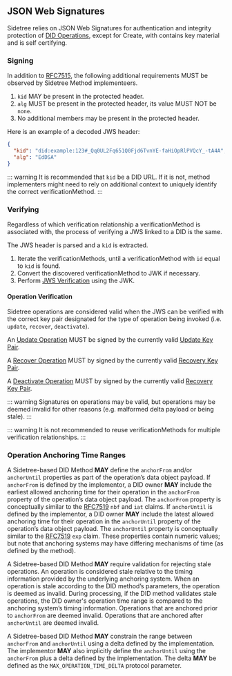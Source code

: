 ## JSON Web Signatures

Sidetree relies on JSON Web Signatures for authentication and integrity protection of [DID Operations](https://identity.foundation/sidetree/spec/#did-operations), except for Create, with contains key material and is self certifying.

### Signing

In addition to [RFC7515](https://tools.ietf.org/html/rfc7515), the following additional requirements MUST be observed by Sidetree Method implementeers.

1. `kid` MAY be present in the protected header.
2. `alg` MUST be present in the protected header, its value MUST NOT be `none`.
3. No additional members may be present in the protected header.

Here is an example of a decoded JWS header:

```json
{
  "kid": "did:example:123#_Qq0UL2Fq651Q0Fjd6TvnYE-faHiOpRlPVQcY_-tA4A",
  "alg": "EdDSA"
}
```

::: warning
  It is recommended that `kid` be a DID URL. If it is not, method implementers might need to rely on additional context to uniquely identify the correct verificationMethod. 
:::

### Verifying

Regardless of which verification relationship a verificationMethod is associated with, the process of verifying a JWS linked to a DID is the same.

The JWS header is parsed and a `kid` is extracted.

1. Iterate the verificationMethods, until a verificationMethod with `id` equal to `kid` is found.
2. Convert the discovered verificationMethod to JWK if necessary.
3. Perform [JWS Verification](https://tools.ietf.org/html/rfc7515#section-5.2) using the JWK.

#### Operation Verification

Sidetree operations are considered valid when the JWS can be verified with the correct key pair designated for the type of operation being invoked (i.e. `update`, `recover`, `deactivate`).

An [Update Operation](https://identity.foundation/sidetree/spec/#update) MUST be signed by the currently valid [Update Key Pair](#update-key-pair).

A [Recover Operation](https://identity.foundation/sidetree/spec/#recover) MUST by signed by the currently valid [Recovery Key Pair](#recovery-key-pair). 

A [Deactivate Operation](https://identity.foundation/sidetree/spec/#deactivate) MUST by signed by the currently valid [Recovery Key Pair](#recovery-key-pair).

::: warning
  Signatures on operations may be valid, but operations may be deemed invalid for other reasons (e.g. malformed delta payload or being stale).
:::

::: warning
  It is not recommended to reuse verificationMethods for multiple verification relationships.
:::

### Operation Anchoring Time Ranges

A Sidetree-based DID Method ****MAY**** define the `anchorFrom` and/or `anchorUntil` properties as part of the operation’s data object payload.
If `anchorFrom` is defined by the implementor, a DID owner ****MAY**** include the earliest allowed anchoring time for their operation in the `anchorFrom` property of the operation’s data object payload.
The `anchorFrom` property is conceptually similar to the [RFC7519](https://tools.ietf.org/html/rfc7519) `nbf` and `iat` claims.
If `anchorUntil` is defined by the implementor, a DID owner ****MAY**** include the latest allowed anchoring time for their operation in the `anchorUntil` property of the operation’s data object payload.
The `anchorUntil` property is conceptually similar to the [RFC7519](https://tools.ietf.org/html/rfc7519) `exp` claim.
These properties contain numeric values; but note that anchoring systems may have differing mechanisms of time (as defined by the method).

A Sidetree-based DID Method ****MAY**** require validation for rejecting stale operations.
An operation is considered stale relative to the timing information provided by the underlying anchoring system.
When an operation is stale according to the DID method’s parameters, the operation is deemed as invalid.
During processing, if the DID method validates stale operations, the DID owner's operation time range is compared to the anchoring system’s timing information.
Operations that are anchored prior to `anchorFrom` are deemed invalid.
Operations that are anchored after `anchorUntil` are deemed invalid.

A Sidetree-based DID Method ****MAY**** constrain the range between `anchorFrom` and `anchorUntil` using a delta defined by the implementation.
The implementor ****MAY**** also implicitly define the `anchorUntil` using the `anchorFrom` plus a delta defined by the implementation.
The delta ****MAY**** be defined as the `MAX_OPERATION_TIME_DELTA` protocol parameter.
